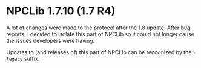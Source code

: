 # NPCLib 1.7.10 (1.7 R4)

A lot of changes were made to the protocol after the 1.8 update. After bug reports, I decided to isolate this part of NPCLib so it could not longer cause the issues developers were having.

Updates to (and releases of) this part of NPCLib can be recognized by the `-legacy` suffix.